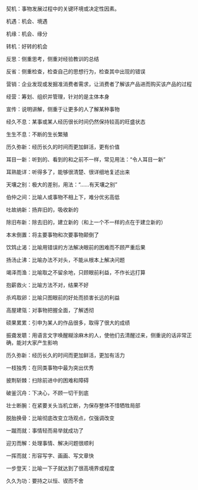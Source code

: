 契机：事物发展过程中的关键环境或决定性因素。

机遇：机会、境遇

机缘：机会、缘分

转机：好转的机会

反思：侧重思考，侧重对经验教训的总结

反省：侧重检查，检查自己的思想行为，检查其中出现的错误

营销：企业发现或发掘准消费者需求，让消费者了解该产品进而购买该产品的过程

经营：筹划、组织并管理，针对的是主体本身

宣传：说明讲解，侧重于让更多的人了解某种事物

经久不息：某事或某人经历很长时间仍然保持较高的旺盛状态

生生不息：不断的生长繁殖

历久弥新：经历长久的时间而更加鲜活，更有价值

耳目一新：听到的、看到的和之前不一样，常见用法：“令人耳目一新”

耳熟能详：听得多了，能够很清楚、很详细地复述出来

天壤之别：极大的差别，用法：“……有天壤之别”

伯仲之间：比喻人或事物不相上下，难分优劣高低

吐故纳新：扬弃旧的，吸收新的

除旧布新：除去旧的，建立新的（和上一个不一样的点在于建立新的）

本末倒置：将主要事物和次要事物颠倒了

饮鸩止渴：比喻用错误的方法解决眼前的困难而不顾严重后果

扬汤止沸：比喻办法不对头，不能从根本上解决问题

竭泽而渔：比喻取之不留余地，只顾眼前利益，不作长远打算

抱薪救火：比喻方法不对，结果不好

杀鸡取卵：比喻只图眼前的好处而损害长远的利益

高屋建瓴：对事物把握全面，了解透彻

硕果累累：引申为某人的作品很多，取得了很大的成绩

振聋发聩：用语言文字唤醒糊涂麻木的人，使他们去清醒过来，侧重说的话非常正确，能对大家产生影响

历久弥新：经历长久的时间而更加鲜活，更加有活力

一枝独秀：在同类事物中最为突出优秀

披荆斩棘：扫除前进中的困难和障碍

破釜沉舟：下决心，不顾一切干到底

壮士断腕：在紧要关头当机立断，为保存整体不惜牺牲局部

脱胎换骨：比喻彻底改变立场观点，仅强调改变

一蹴而就：事情轻而易举就成功了

迎刃而解：处理事情、解决问题很顺利

一挥而就：形容写字、画画、写文章快

一步登天：比喻一下子就达到了很高境界或程度

久久为功：要持之以恒、锲而不舍



